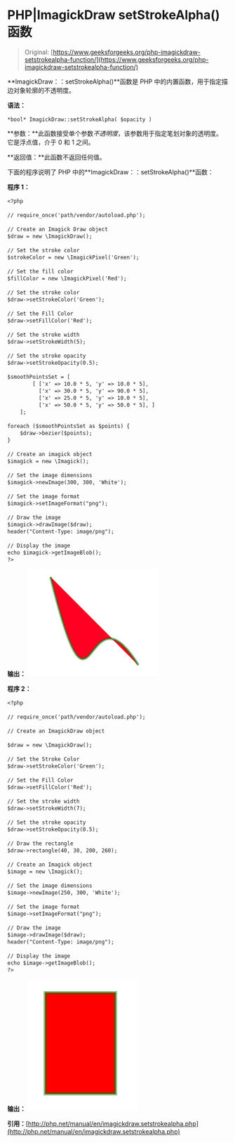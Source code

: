 # PHP|ImagickDraw setStrokeAlpha()函数

> Original: [https://www.geeksforgeeks.org/php-imagickdraw-setstrokealpha-function/](https://www.geeksforgeeks.org/php-imagickdraw-setstrokealpha-function/)

**ImagickDraw：：setStrokeAlpha()**函数是 PHP 中的内置函数，用于指定描边对象轮廓的不透明度。

**语法：**

```
*bool* ImagickDraw::setStrokeAlpha( $opacity )
```

**参数：**此函数接受单个参数*不透明度*，该参数用于指定笔划对象的透明度。 它是浮点值，介于 0 和 1 之间。

**返回值：**此函数不返回任何值。

下面的程序说明了 PHP 中的**ImagickDraw：：setStrokeAlpha()**函数：

**程序 1：**

```
<?php

// require_once('path/vendor/autoload.php');

// Create an Imagick Draw object
$draw = new \ImagickDraw();

// Set the stroke color
$strokeColor = new \ImagickPixel('Green');

// Set the fill color
$fillColor = new \ImagickPixel('Red');

// Set the stroke color
$draw->setStrokeColor('Green');

// Set the Fill Color
$draw->setFillColor('Red');

// Set the stroke width
$draw->setStrokeWidth(5);

// Set the stroke opacity
$draw->setStrokeOpacity(0.5);

$smoothPointsSet = [
        [ ['x' => 10.0 * 5, 'y' => 10.0 * 5],
          ['x' => 30.0 * 5, 'y' => 90.0 * 5],
          ['x' => 25.0 * 5, 'y' => 10.0 * 5],
          ['x' => 50.0 * 5, 'y' => 50.0 * 5], ]
    ];

foreach ($smoothPointsSet as $points) {
    $draw->bezier($points);
}

// Create an imagick object
$imagick = new \Imagick();

// Set the image dimensions
$imagick->newImage(300, 300, 'White');

// Set the image format
$imagick->setImageFormat("png");

// Draw the image
$imagick->drawImage($draw);
header("Content-Type: image/png");

// Display the image
echo $imagick->getImageBlob();
?>
```

**输出：**
![](img/3a7ed3b46f26b578103ae50985a7c5c9.png)

**程序 2：**

```
<?php

// require_once('path/vendor/autoload.php');

// Create an ImagickDraw object

$draw = new \ImagickDraw();

// Set the Stroke Color 
$draw->setStrokeColor('Green');

// Set the Fill Color
$draw->setFillColor('Red');

// Set the stroke width
$draw->setStrokeWidth(7);

// Set the stroke opacity
$draw->setStrokeOpacity(0.5);

// Draw the rectangle
$draw->rectangle(40, 30, 200, 260);

// Create an Imagick object 
$image = new \Imagick();

// Set the image dimensions
$image->newImage(250, 300, 'White');

// Set the image format
$image->setImageFormat("png");

// Draw the image
$image->drawImage($draw);
header("Content-Type: image/png");

// Display the image 
echo $image->getImageBlob();
?>
```

**输出：**
![](img/a31f941278e797ab2198ca49e379b303.png)

**引用：**[http://php.net/manual/en/imagickdraw.setstrokealpha.php](http://php.net/manual/en/imagickdraw.setstrokealpha.php)